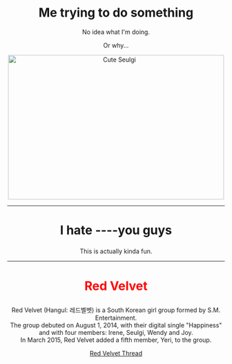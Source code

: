 <!DOCTYPE html>

<html lang="en">
<body>

<h1 style="font-size:200%;text-align:center;">Me trying to do something</h1>

<p style="text-align:center;">No idea what I'm doing.</p>
<p style="text-align:center;">Or why...</p>

<center><img src="https://78.media.tumblr.com/53a477d3cca43c4481e5298721b43dbb/tumblr_p3u2gbJO8H1ti7l68o1_500.jpg" alt="Cute Seulgi" width="500" height="334"></center>

<hr>
<h2 style="text-align:center;font-size:200%;">I hate ----you guys</h2>

<p style="text-align:center;" title="Hello there.">This is actually kinda fun.</p>

<hr>
<h3 style="text-align:center;font-size:200%;color:red;">Red Velvet</h3>

<p style="text-align:center;">Red Velvet (Hangul: 레드벨벳) is a South Korean girl group formed by S.M. Entertainment.<br> The group debuted on August 1, 2014, with their digital single "Happiness" and with four members: Irene, Seulgi, Wendy and Joy.<br> In March 2015, Red Velvet added a fifth member, Yeri, to the group.</p>

<center><a href="https://onehallyu.com/topic/19602-happiness-the-official-red-velvet-%EB%A0%88%EB%93%9C%EB%B2%A8%EB%B2%B3-thread/"a>Red Velvet Thread</a></center>

</body>
</html>
